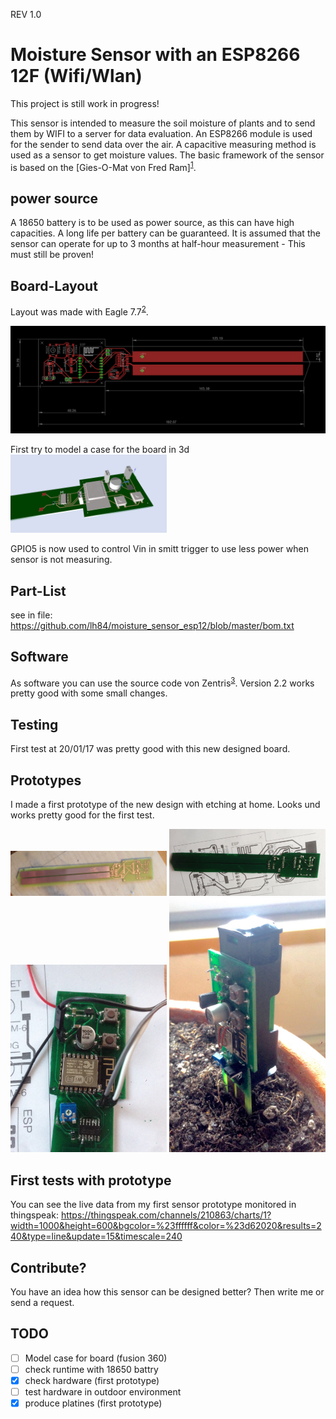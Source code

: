 REV 1.0

# Moisture Sensor with an ESP8266 12F (Wifi/Wlan)

This project is still work in progress!

This sensor is intended to measure the soil moisture of plants and to send them by WIFI to a server for data evaluation. An ESP8266 module is used for the sender to send data over the air. A capacitive measuring method is used as a sensor to get moisture values. The basic framework of the sensor is based on the [Gies-O-Mat von Fred Ram]<sup>[1]</sup>.

## power source

A 18650 battery is to be used as power source, as this can have high capacities. A long life per battery can be guaranteed. It is assumed that the sensor can operate for up to 3 months at half-hour measurement - This must still be proven!

## Board-Layout

Layout was made with Eagle 7.7<sup>[2]</sup>.

![Board](https://raw.githubusercontent.com/lh84/moisture_sensor_esp12/master/images/v1/sensor.png)

First try to model a case for the board in 3d
<img src="https://github.com/lh84/moisture_sensor_esp12/blob/master/export/ecad-io%20.png?raw=true" width="250">

GPIO5 is now used to control Vin in smitt trigger to use less power when sensor is not measuring.

## Part-List

see in file: https://github.com/lh84/moisture_sensor_esp12/blob/master/bom.txt

## Software

As software you can use the source code von Zentris<sup>[3]</sup>. Version 2.2 works pretty good with some small changes.

## Testing

First test at 20/01/17 was pretty good with this new designed board.

## Prototypes

I made a first prototype of the new design with etching at home. Looks und works pretty good for the first test.

<img src="https://github.com/lh84/moisture_sensor_esp12/blob/master/images/v1/first-prototype.jpg?raw=true" width="250">
<img src="https://github.com/lh84/moisture_sensor_esp12/blob/master/images/v1/first-prototype2.jpg?raw=true" width="250">
<img src="https://github.com/lh84/moisture_sensor_esp12/blob/master/images/v1/first-prototype3.jpg?raw=true" width="250">
<img src="https://github.com/lh84/moisture_sensor_esp12/blob/master/images/v1/sensor_in_soil.jpeg?raw=true" width="250">

## First tests with prototype

You can see the live data from my first sensor prototype monitored in thingspeak:
https://thingspeak.com/channels/210863/charts/1?width=1000&height=600&bgcolor=%23ffffff&color=%23d62020&results=240&type=line&update=15&timescale=240


## Contribute?

You have an idea how this sensor can be designed better? Then write me or send a request.

## TODO

- [ ] Model case for board (fusion 360)
- [ ] check runtime with 18650 battry
- [x] check hardware (first prototype)
- [ ] test hardware in outdoor environment
- [X] produce platines (first prototype)

[1]: https://www.mikrocontroller.net/topic/335407
[2]: https://cadsoft.io/de/
[3]: https://github.com/Zentris/erdfeuchtemessung

